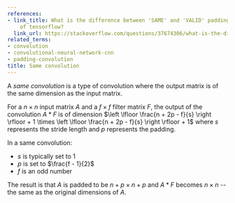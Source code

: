 ```yaml
---
references:
- link_title: What is the difference between 'SAME' and 'VALID' padding in tf.nn.max_pool
    of tensorflow?
  link_url: https://stackoverflow.com/questions/37674306/what-is-the-difference-between-same-and-valid-padding-in-tf-nn-max-pool-of-t
related_terms:
- convolution
- convolutional-neural-network-cnn
- padding-convolution
title: Same convolution
---
```

A *same convolution* is a type of convolution where the output
matrix is of the same dimension as the input matrix.

For a $n \times n$ input matrix $A$ and a $f \times f$ filter matrix $F$,
the output of the convolution $A * F$ is of dimension
$\left \lfloor \frac{n + 2p - f}{s} \right \rfloor + 1 \times \left \lfloor \frac{n + 2p - f}{s} \right \rfloor + 1$
where $s$ represents the stride length and
$p$ represents the padding.

In a same convolution:

 - $s$ is typically set to $1$
 - $p$ is set to $\frac{f - 1}{2}$
 - $f$ is an odd number

The result is that $A$ is padded to be $n + p \times n + p$
and $A * F$ becomes $n \times n$ -- the same as the original
dimensions of $A$.